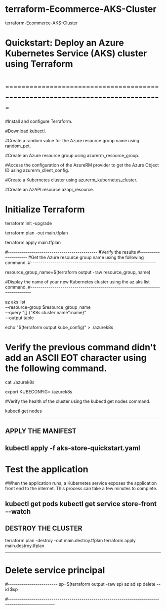 # terraform-Ecommerce-AKS-Cluster
terraform-Ecommerce-AKS-Cluster
# Quickstart: Deploy an Azure Kubernetes Service (AKS) cluster using Terraform
# -----------------------------------------------------------------------------
#Install and configure Terraform.

#Download kubectl.

#Create a random value for the Azure resource group name using random_pet.

#Create an Azure resource group using azurerm_resource_group.

#Access the configuration of the AzureRM provider to get the Azure Object ID using azurerm_client_config.

#Create a Kubernetes cluster using azurerm_kubernetes_cluster.

#Create an AzAPI resource azapi_resource.


Initialize Terraform
=====================
 
terraform init -upgrade

terraform plan -out main.tfplan

terraform apply main.tfplan

#---------------------------------------------
#Verify the results
#---------------------
#Get the Azure resource group name using the following command.
#---------------------------------------------------------------


resource_group_name=$(terraform output -raw resource_group_name)


#Display the name of your new Kubernetes cluster using the az aks list command.
#------------------------------------------------------------------------------

az aks list \
  --resource-group $resource_group_name \
  --query "[].{\"K8s cluster name\":name}" \
  --output table
  

echo "$(terraform output kube_config)" > ./azurek8s

# Verify the previous command didn't add an ASCII EOT character using the following command.

cat ./azurek8s
 
export KUBECONFIG=./azurek8s


#Verify the health of the cluster using the kubectl get nodes command.

kubectl get nodes

--------------------------------------------------------
APPLY THE MANIFEST
------------------
kubectl apply -f aks-store-quickstart.yaml
------------------------------------------------
Test the application
======================
#When the application runs, a Kubernetes service exposes the application front end to the internet. This process can take a few minutes to complete.

kubectl get pods
kubectl get service store-front --watch
----------------------------------------------------------------------------
DESTROY THE CLUSTER
-------------------

terraform plan -destroy -out main.destroy.tfplan
terraform apply main.destroy.tfplan

-----------------------------------------------------
# Delete service principal
#-------------------------
sp=$(terraform output -raw sp)
az ad sp delete --id $sp

#-----------------------------------------------------------------------------------------------------
